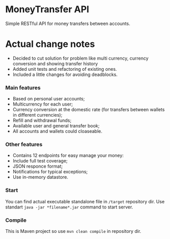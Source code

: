 # MoneyTransfer API
Simple RESTful API for money transfers between accounts.

# Actual change notes
* Decided to cut solution for problem like multi currency, currency conversion and showing transfer history
* Added unit tests and refactoring of existing ones.
* Included a little changes for avoiding deadblocks.

### Main features
* Based on personal user accounts;
* Multicurrency for each user;
* Currency conversion at the domestic rate (for transfers between wallets in different currencies);
* Refill and withdrawal funds;
* Available user and general transfer book;
* All accounts and wallets could cloaseable.

### Other features
* Contains 12 endpoints for easy manage your money:
* Include full test coverage;
* JSON responce format;
* Notifications for typical exceptions;
* Use in-memory datastore.

### Start
You can find actual executable standalone file in `/target` repository dir.
Use standart `java -jar *filename*.jar` command to start server.

### Compile
This is Maven project so use `mvn clean compile` in repository dir.
